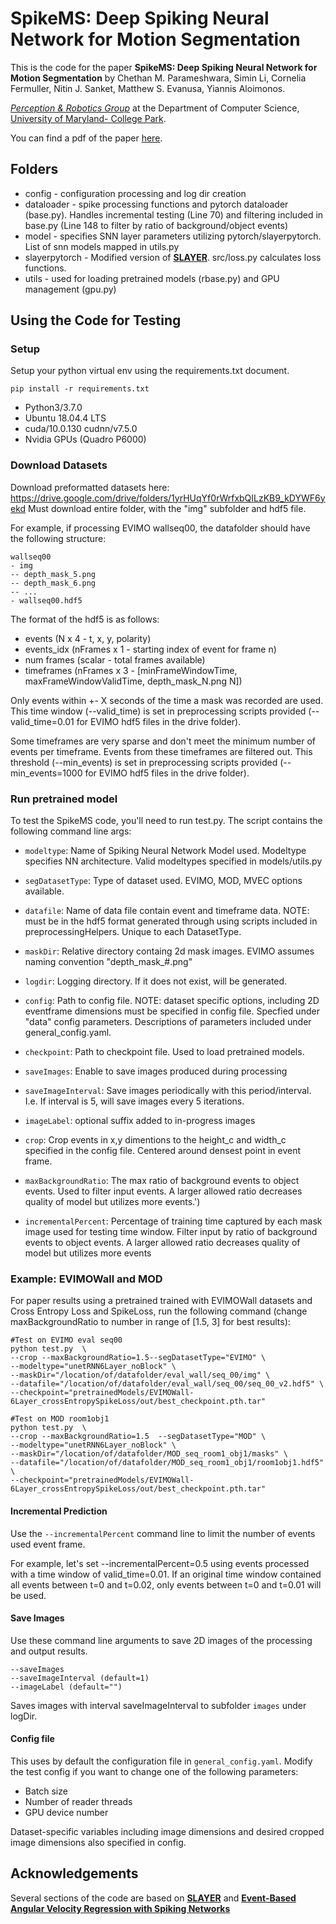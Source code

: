 # SpikeMS: Deep Spiking Neural Network for Motion Segmentation

This is the code for the paper **SpikeMS: Deep Spiking Neural Network for Motion Segmentation** by Chethan M. Parameshwara, Simin Li, Cornelia Fermuller, Nitin J. Sanket, Matthew S. Evanusa, Yiannis Aloimonos. 

<a href="http://prg.cs.umd.edu"><i>Perception & Robotics Group</i></a> at the Department of Computer Science, <a href="https://umd.edu/">University of Maryland- College Park</a>.

You can find a pdf of the paper [here](https://arxiv.org/pdf/2105.06562.pdf).

## Folders
- config - configuration processing and log dir creation
- dataloader - spike processing functions and pytorch dataloader (base.py). Handles incremental testing (Line 70) and filtering included in base.py (Line 148 to filter by ratio of background/object events)
- model - specifies SNN layer parameters utilizing pytorch/slayerpytorch. List of snn models mapped in utils.py 
- slayerpytorch - Modified version of [**SLAYER**](https://github.com/bamsumit/slayerPytorch). src/loss.py calculates loss functions.
- utils - used for loading pretrained models (rbase.py) and GPU management (gpu.py)
 
## Using the Code for Testing

### Setup
Setup your python virtual env using the requirements.txt document.
```
pip install -r requirements.txt
```
- Python3/3.7.0
- Ubuntu 18.04.4 LTS
- cuda/10.0.130 cudnn/v7.5.0
- Nvidia GPUs (Quadro P6000)

### Download Datasets
Download preformatted datasets here: https://drive.google.com/drive/folders/1yrHUqYf0rWrfxbQILzKB9_kDYWF6yekd
Must download entire folder, with the "img" subfolder and hdf5 file. 

For example, if processing EVIMO wallseq00, the datafolder should have the following structure:

```
wallseq00
- img
-- depth_mask_5.png
-- depth_mask_6.png 
-- ...
- wallseq00.hdf5
```

The format of the hdf5 is as follows:

- events (N x 4 - t, x, y, polarity)
- events_idx (nFrames x 1 - starting index of event for frame n)
- num frames (scalar - total frames available)
- timeframes (nFrames x 3 - [minFrameWindowTime, maxFrameWindowValidTime, depth_mask_N.png N])

Only events within +- X seconds of the time a mask was recorded are used. This time window (--valid_time) is set in preprocessing scripts provided (--valid_time=0.01 for EVIMO hdf5 files in the drive folder).

Some timeframes are very sparse and don't meet the minimum number of events per timeframe. Events from these timeframes are filtered out. This threshold (--min_events) is set in preprocessing scripts provided (--min_events=1000 for EVIMO hdf5 files in the drive folder).



### Run pretrained model

To test the SpikeMS code, you'll need to run test.py. The script contains the following command line args:

- `modeltype`: Name of Spiking Neural Network Model used. Modeltype specifies NN architecture. Valid modeltypes specified in models/utils.py
- `segDatasetType`: Type of dataset used. EVIMO, MOD, MVEC options available.

- `datafile`: Name of data file contain event and timeframe data. NOTE: must be in the hdf5 format generated through  using scripts included in preprocessingHelpers. Unique to each DatasetType.
- `maskDir`: Relative directory containg 2d mask images. EVIMO assumes naming convention "depth_mask_#.png"
- `logdir`: Logging directory. If it does not exist, will be generated.
- `config`: Path to config file. NOTE: dataset specific options, including 2D eventframe dimensions must be specified in config file.  Specfied under "data" config parameters. Descriptions of parameters included under general_config.yaml. 
- `checkpoint`: Path to checkpoint file. Used to load pretrained models.

- `saveImages`: Enable to save images produced during processing
- `saveImageInterval`: Save images periodically with this period/interval. I.e. If interval is 5, will save images every 5 iterations.
- `imageLabel`: optional suffix added to in-progress images 

- `crop`: Crop events in x,y dimentions to the height_c and width_c specified in the config file. Centered around densest point in event frame.
- `maxBackgroundRatio`: The max ratio of background events to object events. Used to filter input events. A larger allowed ratio decreases quality of model but utilizes more events.')
- `incrementalPercent`: Percentage of training time captured by each mask image used for testing time window.
   Filter input by ratio of background events to object events. A larger allowed ratio decreases quality of model but utilizes more events    

### Example: EVIMOWall and MOD
For paper results using a pretrained trained with EVIMOWall datasets and Cross Entropy Loss and SpikeLoss, run the following command (change maxBackgroundRatio to number in range of [1.5, 3] for best results):

```
#Test on EVIMO eval seq00 
python test.py  \
--crop --maxBackgroundRatio=1.5--segDatasetType="EVIMO" \
--modeltype="unetRNN6Layer_noBlock" \
--maskDir="/location/of/datafolder/eval_wall/seq_00/img" \
--datafile="/location/of/datafolder/eval_wall/seq_00/seq_00_v2.hdf5" \
--checkpoint="pretrainedModels/EVIMOWall-6Layer_crossEntropySpikeLoss/out/best_checkpoint.pth.tar" 

#Test on MOD room1obj1
python test.py  \
--crop --maxBackgroundRatio=1.5  --segDatasetType="MOD" \
--modeltype="unetRNN6Layer_noBlock" \
--maskDir="/location/of/datafolder/MOD_seq_room1_obj1/masks" \
--datafile="/location/of/datafolder/MOD_seq_room1_obj1/room1obj1.hdf5" \
--checkpoint="pretrainedModels/EVIMOWall-6Layer_crossEntropySpikeLoss/out/best_checkpoint.pth.tar"  

```
#### Incremental Prediction
Use the `--incrementalPercent` command line to limit the number of events used event frame. 

For example, let's set --incrementalPercent=0.5 using events processed with a time window of valid_time=0.01. If an original time window contained all events between t=0 and t=0.02, only events between t=0 and t=0.01 will be used.
 
#### Save Images 
Use these command line arguments to save 2D images of the processing and output results.
```
--saveImages
--saveImageInterval (default=1) 
--imageLabel (default="")
```
Saves images with interval saveImageInterval to subfolder `images` under logDir.
    

#### Config file
This uses by default the configuration file in `general_config.yaml`.
Modify the test config if you want to change one of the following parameters:
- Batch size
- Number of reader threads
- GPU device number

Dataset-specific variables including image dimensions and desired cropped image dimensions also specified in config.

## Acknowledgements
Several sections of the code are based on [**SLAYER**](https://github.com/bamsumit/slayerPytorch) and [**Event-Based Angular Velocity Regression with Spiking Networks**](https://github.com/uzh-rpg/snn_angular_velocity)
